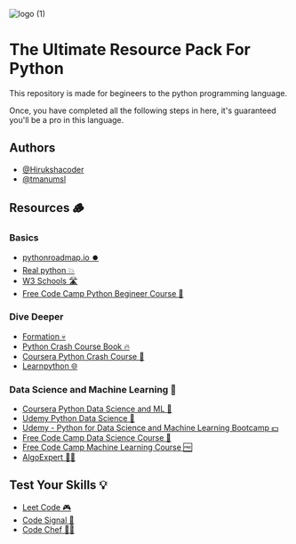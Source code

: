 
![logo (1)](https://user-images.githubusercontent.com/97717488/229421085-88d4ca7f-b9ee-4235-94f6-2e0eb3334c17.png)

# The Ultimate Resource Pack For Python


This repository is made for begineers to the python programming
language.

Once, you have completed all the following steps in here, it's
guaranteed you'll be a pro in this language.

## Authors

- [@Hirukshacoder](https://www.github.com/hirukshacoder)
- [@tmanumsl](https://github.com/tmanumsl)
## Resources 🪵

### Basics
- [pythonroadmap.io ⏺️](https://hirukshacoder.github.io/pythonroadmap)
- [Real python 💥](https://realpython.com)
- [W3 Schools 🛣️](https://www.w3schools.com/)
- [Free Code Camp Python Begineer Course 🔰](https://www.youtube.com/watch?v=eWRfhZUzrAc)

### Dive Deeper 

- [Formation 💀](https://formation.dev/)
- [Python Crash Course Book 🔥](https://nostarch.com/python-crash-course-3rd-edition)
- [Coursera Python Crash Course 🎩](https://www.coursera.org/learn/python-crash-course)
- [Learnpython 🌐](https://learnpython.org)

### Data Science and Machine Learning 📌

- [Coursera Python Data Science and ML 🧠](https://www.coursera.org/learn/python-crash-course)
- [Udemy Python Data Science 🦾](https://www.udemy.com/course/top-python-for-data-science-course/)
- [Udemy - Python for Data Science and Machine Learning Bootcamp 💵](https://www.udemy.com/course/python-for-data-science-and-machine-learning-bootcamp/)
- [Free Code Camp Data Science Course 💸](https://www.youtube.com/watch?v=ua-CiDNNj30)
- [Free Code Camp Machine Learning Course 🆓](https://www.youtube.com/watch?v=NWONeJKn6kc&t=6122s)
- [AlgoExpert 🧑‍💻](https://www.algoexpert.io/product)

## Test Your Skills 💡

- [Leet Code 🎮](https://leetcode.com/)
- [Code Signal 🤘](https://codesignal.com/)
- [Code Chef 🧑‍🍳](https://www.codechef.com/practice)
